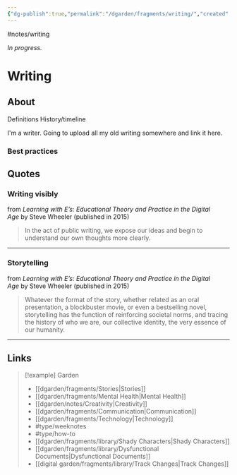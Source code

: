 ```yaml
---
{"dg-publish":true,"permalink":"/dgarden/fragments/writing/","created":"2025-02-01T01:57:32.398-05:00","updated":"2025-08-16T13:30:44.836-04:00"}
---
```


#notes/writing

*In progress.*
# Writing
## About
Definitions
History/timeline

I'm a writer. Going to upload all my old writing somewhere and link it here.
### Best practices

## Quotes

### Writing visibly

from _Learning with E’s: Educational Theory and Practice in the Digital Age_ by Steve Wheeler (published in 2015)

> In the act of public writing, we expose our ideas and begin to understand our own thoughts more clearly.
---

### Storytelling
from _Learning with E’s: Educational Theory and Practice in the Digital Age_ by Steve Wheeler (published in 2015)

> Whatever the format of the story, whether related as an oral presentation, a blockbuster movie, or even a bestselling novel, storytelling has the function of reinforcing societal norms, and tracing the history of who we are, our collective identity, the very essence of our humanity.
---

## Links


> [!example] Garden
> - [[dgarden/fragments/Stories\|Stories]]
> - [[dgarden/fragments/Mental Health\|Mental Health]]
> - [[dgarden/notes/Creativity\|Creativity]]
> - [[dgarden/fragments/Communication\|Communication]]
> - [[dgarden/fragments/Technology\|Technology]]
> - #type/weeknotes 
> - #type/how-to 
> - [[dgarden/fragments/library/Shady Characters\|Shady Characters]]
> - [[dgarden/fragments/library/Dysfunctional Documents\|Dysfunctional Documents]]
> - [[digital garden/fragments/library/Track Changes\|Track Changes]]

